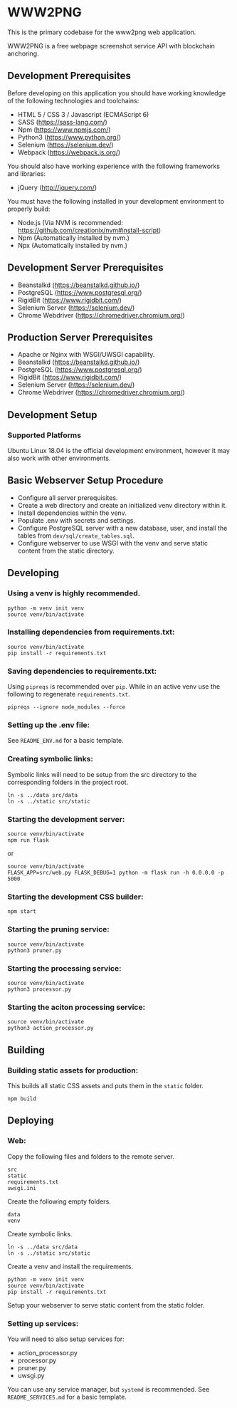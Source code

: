 # WWW2PNG

This is the primary codebase for the www2png web application.

WWW2PNG is a free webpage screenshot service API with blockchain anchoring.

## Development Prerequisites

Before developing on this application you should have working knowledge of the following technologies and toolchains:

* HTML 5 / CSS 3 / Javascript (ECMAScript 6)
* SASS (https://sass-lang.com/)
* Npm (https://www.npmjs.com/)
* Python3 (https://www.python.org/)
* Selenium (https://selenium.dev/)
* Webpack (https://webpack.js.org/)

You should also have working experience with the following frameworks and libraries:

* jQuery (http://jquery.com/)

You must have the following installed in your development environment to properly build:

* Node.js (Via NVM is recommended: https://github.com/creationix/nvm#install-script)
* Npm (Automatically installed by nvm.)
* Npx (Automatically installed by nvm.)

## Development Server Prerequisites

* Beanstalkd (https://beanstalkd.github.io/)
* PostgreSQL (https://www.postgresql.org/)
* RigidBit (https://www.rigidbit.com/)
* Selenium Server (https://selenium.dev/)
* Chrome Webdriver (https://chromedriver.chromium.org/)

## Production Server Prerequisites

* Apache or Nginx with WSGI/UWSGI capability.
* Beanstalkd (https://beanstalkd.github.io/)
* PostgreSQL (https://www.postgresql.org/)
* RigidBit (https://www.rigidbit.com/)
* Selenium Server (https://selenium.dev/)
* Chrome Webdriver (https://chromedriver.chromium.org/)

## Development Setup

### Supported Platforms

Ubuntu Linux 18.04 is the official development environment, however it may also work with other environments.

## Basic Webserver Setup Procedure
* Configure all server prerequisites.
* Create a web directory and create an initialized venv directory within it.
* Install dependencies within the venv.
* Populate .env with secrets and settings.
* Configure PostgreSQL server with a new database, user, and install the tables from `dev/sql/create_tables.sql`.
* Configure webserver to use WSGI with the venv and serve static content from the static directory.

## Developing

### Using a venv is highly recommended.
```
python -m venv init venv
source venv/bin/activate
```

### Installing dependencies from requirements.txt:
```
source venv/bin/activate
pip install -r requirements.txt
```

### Saving dependencies to requirements.txt:
Using `pipreqs` is recommended over `pip`. While in an active venv use the following to regenerate `requirements.txt`.
```
pipreqs --ignore node_modules --force
```

### Setting up the .env file:

See `README_ENV.md` for a basic template.

### Creating symbolic links:
Symbolic links will need to be setup from the src directory to the corresponding folders in the project root.
```
ln -s ../data src/data
ln -s ../static src/static
```

### Starting the development server:
```
source venv/bin/activate
npm run flask
```
or
```
source venv/bin/activate
FLASK_APP=src/web.py FLASK_DEBUG=1 python -m flask run -h 0.0.0.0 -p 5000
```

### Starting the development CSS builder:
```
npm start
```

### Starting the pruning service:
```
source venv/bin/activate
python3 pruner.py
```

### Starting the processing service:
```
source venv/bin/activate
python3 processor.py
```

### Starting the aciton processing service:
```
source venv/bin/activate
python3 action_processor.py
```

## Building

### Building static assets for production:
This builds all static CSS assets and puts them in the `static` folder.
```
npm build
```

## Deploying

### Web:
Copy the following files and folders to the remote server.
```
src
static
requirements.txt
uwsgi.ini
```
Create the following empty folders.
```
data
venv
```
Create symbolic links.
```
ln -s ../data src/data
ln -s ../static src/static
```
Create a venv and install the requirements.
```
python -m venv init venv
source venv/bin/activate
pip install -r requirements.txt
```

Setup your webserver to serve static content from the static folder.

### Setting up services:
You will need to also setup services for:
- action_processor.py
- processor.py
- pruner.py
- uwsgi.py

You can use any service manager, but `systemd` is recommended. See `README_SERVICES.md` for a basic template.

